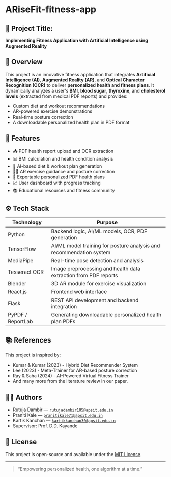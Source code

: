 # ARiseFit-fitness-app

## 📌 Project Title:
**Implementing Fitness Application with Artificial Intelligence using Augmented Reality**

## 🧠 Overview
This project is an innovative fitness application that integrates **Artificial Intelligence (AI)**, **Augmented Reality (AR)**, and **Optical Character Recognition (OCR)** to deliver **personalized health and fitness plans**. It dynamically analyzes a user's **BMI**, **blood sugar**, **thyroxine**, and **cholesterol levels** (extracted from medical PDF reports) and provides:

- Custom diet and workout recommendations
- AR-powered exercise demonstrations
- Real-time posture correction
- A downloadable personalized health plan in PDF format

## 🚀 Features

- 📥 PDF health report upload and OCR extraction
- 📊 BMI calculation and health condition analysis
- 🤖 AI-based diet & workout plan generation
- 🧍‍♂️ AR exercise guidance and posture correction
- 📄 Exportable personalized PDF health plans
- 📈 User dashboard with progress tracking
- 📚 Educational resources and fitness community

## ⚙️ Tech Stack

| Technology                    | Purpose                                                                 |
|------------------------------|-------------------------------------------------------------------------|
| Python                       | Backend logic, AI/ML models, OCR, PDF generation                        |
| TensorFlow                   | AI/ML model training for posture analysis and recommendation system     |
| MediaPipe                    | Real-time pose detection and analysis                                   |
| Tesseract OCR       | Image preprocessing and health data extraction from PDF reports         |
| Blender    | 3D AR module for exercise visualization          |
| React.js                     | Frontend web interface                                                  |
| Flask                        | REST API development and backend integration                            |
| PyPDF / ReportLab             | Generating downloadable personalized health plan PDFs                   |

## 📚 References
This project is inspired by:
- Kumar & Kumar (2023) - Hybrid Diet Recommender System
- Lee (2023) - Meta-Trainer for AR-based posture correction
- Ray & Saha (2024) - AI-Powered Virtual Fitness Trainer
- And many more from the literature review in our paper.

## 👨‍💻 Authors

- Rutuja Dambir — [`rutujadambir105@apsit.edu.in`](mailto:rutujadambir105@apsit.edu.in)
- Praniti Kale — [`pranitikale71@apsit.edu.in`](mailto:pranitikale71@apsit.edu.in)
- Kartik Kanchan — [`kartikkanchan30@apsit.edu.in`](mailto:kartikkanchan30@apsit.edu.in)
- Supervisor: Prof. D.D. Kayande

## 📄 License
This project is open-source and available under the [MIT License](LICENSE).

---

> “Empowering personalized health, one algorithm at a time.”
